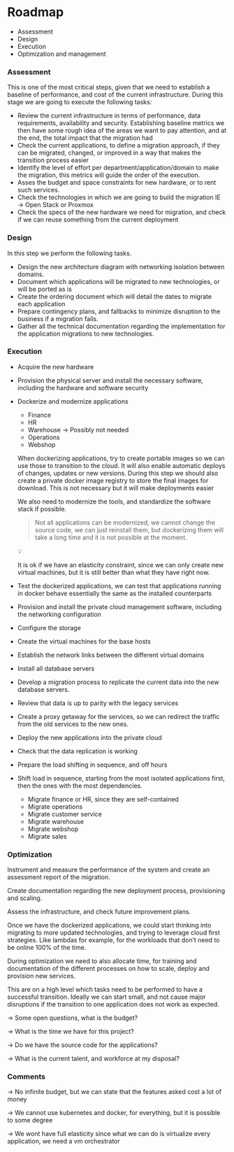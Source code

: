 # Roadmap

- Assessment
- Design
- Execution
- Optimization and management

### Assessment

This is one of the most critical steps, given that we need to establish a baseline of performance, and cost of the current infrastructure. During this stage we are going to execute the following tasks:

- Review the current infrastructure in terms of performance, data requirements, availability and security. Establishing baseline metrics we then have some rough idea of the areas we want to pay attention, and  at the end, the total impact that the migration had
- Check the current applications, to define a migration approach, if they can be migrated, changed, or improved in a way that makes the transition process easier
- Identify the level of effort per department/application/domain to make the migration, this metrics will guide the order of the execution.
- Asses the budget and space constraints for new hardware, or to rent such services.
- Check the technologies in which we are going to build the migration IE → Open Stack or Proxmox
- Check the specs of the new hardware we need for migration, and check if we can reuse something from the current deployment

### Design

In this step we perform the following tasks. 

- Design the new architecture diagram with networking isolation between domains.
- Document which applications will be migrated to new technologies, or will be ported as is
- Create the ordering document which will detail the dates to migrate each application
- Prepare contingency plans, and fallbacks to minimize disruption to the business if a migration fails.
- Gather all the technical documentation regarding the implementation for the application migrations to new technologies.

### Execution

- Acquire the new hardware
- Provision the physical server and install the necessary software, including the hardware and software security
- Dockerize and modernize applications
    - Finance
    - HR
    - Warehouse → Possibly not needed
    - Operations
    - Webshop
    
    When dockerizing applications, try to create portable images so we can use those to transition to the cloud. It will also enable automatic deploys of changes, updates or new versions. During this step we should also create a private docker image registry to store the final images for download. This is not necessary but it will make deployments easier
    
    We also need to modernize the tools, and standardize the software stack if possible.
    
    > Not all applications can be modernized, we cannot change the source code, we can just reinstall them, but dockerizing them will take a long time and it is not possible at the moment.
    > 
    
    <aside>
    💡
    
    It is ok if we have an elasticity constraint, since we can only create new virtual machines, but it is still better than what they have right now.
    
    </aside>
    
- Test the dockerized applications, we can test that applications running in docker behave essentially the same as the installed counterparts
- Provision and install the private cloud management software, including the networking configuration
- Configure the storage
- Create the virtual machines for the base hosts
- Establish the network links between the different virtual domains
- Install all database servers
- Develop a migration process to replicate the current data into the new database servers.
- Review that data is up to parity with the legacy services
- Create a proxy getaway for the services, so we can redirect the traffic from the old services to the new ones.
- Deploy the new applications into the private cloud
- Check that the data replication is working
- Prepare the load shifting in sequence, and off hours
- Shift load in sequence, starting from the most isolated applications first, then the ones with the most dependencies.
    - Migrate finance or HR, since they are self-contained
    - Migrate operations
    - Migrate customer service
    - Migrate warehouse
    - Migrate webshop
    - Migrate sales

### Optimization

Instrument and measure the performance of the system and create an assessment report of the migration.

Create documentation regarding the new deployment process, provisioning and scaling.

Assess the infrastructure, and check future improvement plans.

Once we have the dockerized applications, we could start thinking into migrating to more updated technologies, and trying to leverage cloud first strategies. Like lambdas for example, for the workloads that don’t need to be online 100% of the time.

During optimization we need to also allocate time, for training and documentation of the different processes on how to scale, deploy and provision new services.

This are on a high level which tasks need to be performed to have a successful transition. Ideally we can start small, and not cause major disruptions if the transition to one application does not work as expected. 

→ Some open questions, what is the budget?

→ What is the time we have for this project?

→ Do we have the source code for the applications? 

→ What is the current talent, and workforce at my disposal?

### Comments

→ No infinite budget, but we can state that the features asked cost a lot of money

→ We cannot use kubernetes and docker, for everything, but it is possible to some degree

→ We wont have full elasticity since what we can do is virtualize every application, we need a vm orchestrator
